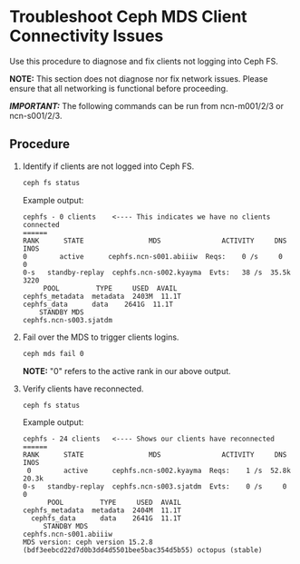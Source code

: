 # Troubleshoot Ceph MDS Client Connectivity Issues

Use this procedure to diagnose and fix clients not logging into Ceph FS.

**NOTE:** This section does not diagnose nor fix network issues. Please ensure that all networking is functional before proceeding.

***IMPORTANT:*** The following commands can be run from ncn-m001/2/3 or ncn-s001/2/3. 

## Procedure

1. Identify if clients are not logged into Ceph FS.

   ```bash
   ceph fs status
   ```

   Example output:

   ```text
   cephfs - 0 clients    <---- This indicates we have no clients connected
   ======
   RANK      STATE                MDS               ACTIVITY     DNS    INOS
   0        active      cephfs.ncn-s001.abiiiw  Reqs:    0 /s     0      0
   0-s   standby-replay  cephfs.ncn-s002.kyayma  Evts:   38 /s  35.5k  3220
        POOL         TYPE     USED  AVAIL
   cephfs_metadata  metadata  2403M  11.1T
   cephfs_data      data    2641G  11.1T
       STANDBY MDS
   cephfs.ncn-s003.sjatdm
   ```

1. Fail over the MDS to trigger clients logins.

   ```bash
   ceph mds fail 0
   ```

   **NOTE:** "0" refers to the active rank in our above output.

1. Verify clients have reconnected.

   ```bash
   ceph fs status
   ```

   Example output:

   ```text
   cephfs - 24 clients   <---- Shows our clients have reconnected
   ======
   RANK      STATE                MDS               ACTIVITY     DNS    INOS
    0        active      cephfs.ncn-s002.kyayma  Reqs:    1 /s  52.8k  20.3k
   0-s   standby-replay  cephfs.ncn-s003.sjatdm  Evts:    0 /s     0      0
         POOL         TYPE     USED  AVAIL
   cephfs_metadata  metadata  2404M  11.1T
     cephfs_data      data    2641G  11.1T
        STANDBY MDS
   cephfs.ncn-s001.abiiiw
   MDS version: ceph version 15.2.8 (bdf3eebcd22d7d0b3dd4d5501bee5bac354d5b55) octopus (stable)
   ```
